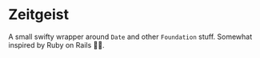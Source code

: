 # Zeitgeist

A small swifty wrapper around `Date` and other `Foundation` stuff. Somewhat inspired by Ruby on Rails 🤷‍♂️. 
